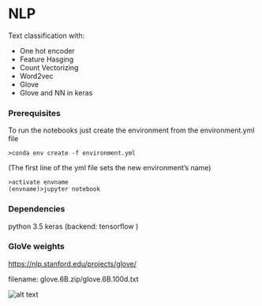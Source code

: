 # NLP
Text classification with:
- One hot encoder
- Feature Hasging
- Count Vectorizing
- Word2vec
- Glove
- Glove and NN in keras

### Prerequisites

To run the notebooks just create the environment from the environment.yml file

```
>conda env create -f environment.yml
```
(The first line of the yml file sets the new environment’s name)

```
>activate envname
(envname)>jupyter notebook
```

### Dependencies

python 3.5
keras (backend: tensorflow )

### GloVe weights
https://nlp.stanford.edu/projects/glove/

filename: glove.6B.zip/glove.6B.100d.txt

![alt text](https://github.com/CT-P/NLP/blob/master/fig1.JPG)

